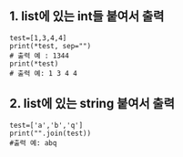 ## 1. list에 있는 int들 붙여서 출력
```
test=[1,3,4,4]
print(*test, sep="")
# 출력 예 : 1344
print(*test)
# 출력 예: 1 3 4 4
```

## 2. list에 있는 string 붙여서 출력

```
test=['a','b','q']
print("".join(test))
#출력 예: abq
```
